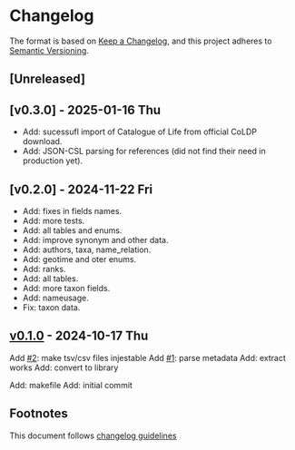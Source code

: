 # Changelog

The format is based on [Keep a Changelog](https://keepachangelog.com/en/1.0.0/),
and this project adheres to [Semantic Versioning](https://semver.org/spec/v2.0.0.html).

## [Unreleased]

## [v0.3.0] - 2025-01-16 Thu

- Add: sucessufl import of Catalogue of Life from official CoLDP download.
- Add: JSON-CSL parsing for references (did not find their need in production
  yet).

## [v0.2.0] - 2024-11-22 Fri

- Add: fixes in fields names.
- Add: more tests.
- Add: all tables and enums.
- Add: improve synonym and other data.
- Add: authors, taxa, name_relation.
- Add: geotime and oter enums.
- Add: ranks.
- Add: all tables.
- Add: more taxon fields.
- Add: nameusage.
- Fix: taxon data.

## [v0.1.0] - 2024-10-17 Thu

Add [#2]: make tsv/csv files injestable
Add [#1]: parse metadata
Add: extract works
Add: convert to library

Add: makefile
Add: initial commit

## Footnotes

This document follows [changelog guidelines]

[v0.1.0]: https://github.com/gnames/coldp/compare/v0.0.0...v0.1.0
[v0.0.0]: https://github.com/gnames/coldp/tree/v0.0.0
[#10]: https://github.com/gnames/goldp/issues/10
[#9]: https://github.com/gnames/goldp/issues/9
[#8]: https://github.com/gnames/goldp/issues/8
[#7]: https://github.com/gnames/goldp/issues/7
[#6]: https://github.com/gnames/goldp/issues/6
[#5]: https://github.com/gnames/goldp/issues/5
[#4]: https://github.com/gnames/goldp/issues/4
[#3]: https://github.com/gnames/goldp/issues/3
[#2]: https://github.com/gnames/goldp/issues/2
[#1]: https://github.com/gnames/goldp/issues/1
[changelog guidelines]: https://keepachangelog.com/en/1.0.0/
